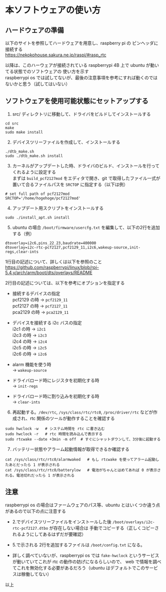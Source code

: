 # 本ソフトウェアの使い方

## ハードウェアの準備
   
   以下のサイトを参照してハードウェアを用意し、raspberry pi の ピンヘッダに接続する  
   https://nekokohouse.sakura.ne.jp/raspi/#rasp_rtc
   
   以降は、このハーウェアが接続されている raspberrypi 4B 上で ubuntu が動いてる状態でのソフトウェアの
   使い方を示す  
   raspberrypi os では試してないが、最後の注意事項を参考にすれば動くのではないかと思う（試してはいない）  

## ソフトウェアを使用可能状態にセットアップする

1. src/ ディレクトリに移動して、ドライバをビルドしてインストールする
```shell:bash
cd src
make
sudo make install
```

2. デバイスツリーファイルを作成して、インストールする
```shell:bash
./dtb_make.sh
sudo ./dtb_make.sh install
```

3. カーネルがアップデートした時、ドライバのビルド、インストールを行ってくれるように設定する  
まずは `build_pcf2127mod` をエディタで開き、git で取得したファイル一式が置いて合るファイルパスを `SRCTOP` に指定する（以下は例）
```shell:bash
# set full path of pcf2127mod
SRCTOP='/home/hogehoge/pcf2127mod'
```

4. アップデート用スクリプトをインストールする
```shell:bash
sudo ./install_apt.sh install
```

5. ubuntu の場合 `/boot/firmware/usercfg.txt` を編集して、以下の2行を追加する（例）
```text:dts
dtoverlay=i2c6,pins_22_23,baudrate=400000
dtoverlay=i2c-rtc-pcf2127,pcf2129_11,i2c6,wakeup-source,init-regs,clear-ints
```
1行目の記述について、詳しくは以下を参照のこと  
https://github.com/raspberrypi/linux/blob/rpi-5.4.y/arch/arm/boot/dts/overlays/README

2行目の記述については、以下を参考にオプションを指定する
- 接続するデバイスの指定  
  pcf2129 の時 -> `pcf2129_11`  
  pcf2127 の時 -> `pcf2127_11`  
  pca2129 の時 -> `pca2129_11`  

- デバイスを接続する i2c バスの指定  
      i2c1 の時 -> `i2c1`  
      i2c3 の時 -> `i2c3`  
      i2c4 の時 -> `i2c4`  
      i2c5 の時 -> `i2c5`  
      i2c6 の時 -> `i2c6`  

- alarm 機能を使う時  
-> `wakeup-source`

- ドライバロード時にレジスタを初期化する時  
-> `init-regs`

- ドライバロード時に割り込みを初期化する時  
-> `clear-ints`

6. 再起動する。`/dev/rtc`, `/sys/class/rtc/rtc0`, `/proc/driver/rtc` などが作成され、rtc 関係のツールが動作することを確認する
```shell:bash
sudo hwclock -w   # システム時間を rtc に書き込む
sudo hwclock -r   # rtc 時間を読み込んで表示する
sudo rtcwake --date +3min -m off  # すぐにシャットダウンして、3分後に起動する
```

7. バッテリー状態やアラーム起動情報が取得できるか確認する
```shell:bash
cat /sys/class/rtc/rtc0/alarmwaked   # もし rtcwake を使ってアラーム起動したあとだったら 1 が表示される
cat /sys/class/rtc/rtc0/batterylow   # 電池がちゃんとはめてあれば 0 が表示される。電池切れだったら 1 が表示される
```

## 注意
raspberrypi os の場合はファームウェアのパス等、ubuntu とはいくつか違う点があるので以下の点に注意する

  - 2.でデバイスツリーファイルをインストールした後 `/boot/overlays/i2c-rtc-pcf2127.dtbo` が存在しない場合は
    手動でコピーする（正しくコピーされるようにしてあるはずだが要確認）

  - 5.で示される 2行を追加するファイルは `/boot/config.txt` になる。  

  - 詳しく調べていないが、raspberrypi os では `fake-hwclock` というサービスが動いていてこれが rtc の動作の妨げになるらしいので、
    web で情報を調べてこれを無効化する必要があるだろう（ubuntu はデフォルトでこのサービスは稼働してない）


以上
